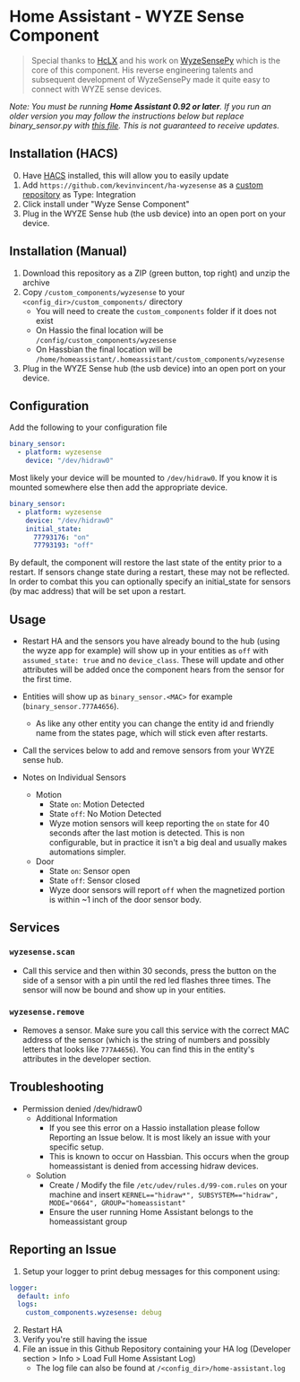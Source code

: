 # Home Assistant - WYZE Sense Component

> Special thanks to [HcLX](https://hclxing.wordpress.com) and his work on [WyzeSensePy](https://github.com/HclX/WyzeSensePy) which is the core of this component. His reverse engineering talents and subsequent development of WyzeSensePy made it quite easy to connect with WYZE sense devices.

*Note: You must be running **Home Assistant 0.92 or later**. If you run an older version you may follow the instructions below but replace binary_sensor.py with [this file](https://gist.github.com/kevinvincent/375a063723ecd8b0b06943e3d28ebc93). This is not guaranteed to receive updates.*

## Installation (HACS)
0. Have [HACS](https://custom-components.github.io/hacs/installation/manual/) installed, this will allow you to easily update
1. Add `https://github.com/kevinvincent/ha-wyzesense` as a [custom repository](https://custom-components.github.io/hacs/usage/settings/#add-custom-repositories) as Type: Integration
2. Click install under "Wyze Sense Component"
3. Plug in the WYZE Sense hub (the usb device) into an open port on your device.

## Installation (Manual)
1. Download this repository as a ZIP (green button, top right) and unzip the archive
2. Copy `/custom_components/wyzesense` to your `<config_dir>/custom_components/` directory
   * You will need to create the `custom_components` folder if it does not exist
   * On Hassio the final location will be `/config/custom_components/wyzesense`
   * On Hassbian the final location will be `/home/homeassistant/.homeassistant/custom_components/wyzesense`
3. Plug in the WYZE Sense hub (the usb device) into an open port on your device.

## Configuration
Add the following to your configuration file

```yaml
binary_sensor:
  - platform: wyzesense
    device: "/dev/hidraw0"
```
Most likely your device will be mounted to `/dev/hidraw0`. If you know it is mounted somewhere else then add the appropriate device.

```yaml
binary_sensor:
  - platform: wyzesense
    device: "/dev/hidraw0"
    initial_state:
      77793176: "on"
      77793193: "off"
```
By default, the component will restore the last state of the entity prior to a restart. If sensors change state during a restart, these may not be reflected. In order to combat this you can optionally specify an initial_state for sensors (by mac address) that will be set upon a restart.

## Usage
* Restart HA and the sensors you have already bound to the hub (using the wyze app for example) will show up in your entities as `off` with `assumed_state: true` and no `device_class`. These will update and other attributes will be added once the component hears from the sensor for the first time.

* Entities will show up as `binary_sensor.<MAC>` for example (`binary_sensor.777A4656`).
  * As like any other entity you can change the entity id and friendly name from the states page, which will stick even after restarts.

* Call the services below to add and remove sensors from your WYZE sense hub.

* Notes on Individual Sensors
  * Motion
    * State `on`: Motion Detected
    * State `off`: No Motion Detected
    * Wyze motion sensors will keep reporting the `on` state for 40 seconds after the last motion is detected. This is non configurable, but in practice it isn't a big deal and usually makes automations simpler.
  * Door
    * State `on`: Sensor open
    * State `off`: Sensor closed
    * Wyze door sensors will report `off` when the magnetized portion is within ~1 inch of the door sensor body.

## Services
### `wyzesense.scan`
* Call this service and then within 30 seconds, press the button on the side of a sensor with a pin until the red led flashes three times. The sensor will now be bound and show up in your entities.

### `wyzesense.remove`
* Removes a sensor. Make sure you call this service with the correct MAC address of the sensor (which is the string of numbers and possibly letters that looks like `777A4656`). You can find this in the entity's attributes in the developer section.

## Troubleshooting
* Permission denied /dev/hidraw0
  * Additional Information
    * If you see this error on a Hassio installation please follow Reporting an Issue below. It is most likely an issue with your specific setup.
    * This is known to occur on Hassbian. This occurs when the group homeassistant is denied from accessing hidraw devices.
  * Solution
    * Create / Modify the file `/etc/udev/rules.d/99-com.rules` on your machine and insert `KERNEL=="hidraw*", SUBSYSTEM=="hidraw", MODE="0664", GROUP="homeassistant"`
    * Ensure the user running Home Assistant belongs to the homeassistant group

## Reporting an Issue
1. Setup your logger to print debug messages for this component using:
```yaml
logger:
  default: info
  logs:
    custom_components.wyzesense: debug
```
2. Restart HA
3. Verify you're still having the issue
4. File an issue in this Github Repository containing your HA log (Developer section > Info > Load Full Home Assistant Log)
   * The log file can also be found at `/<config_dir>/home-assistant.log`
